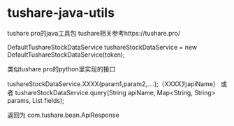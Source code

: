 # tushare-java-utils

tushare pro的java工具包 tushare相关参考https://tushare.pro/

DefaultTushareStockDataService tushareStockDataService = new DefaultTushareStockDataService(token);

类似tushare pro的python里实现的接口

tushareStockDataService.XXXX(param1,param2,....);（XXXX为apiName）
或者
tushareStockDataService.query(String apiName, Map<String, String> params, List<String> fields);
  
返回为
com.tushare.bean.ApiResponse
 
